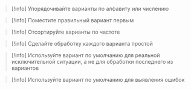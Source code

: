 >[!info] Упорядочивайте варианты по алфавиту или числению

>[!info] Поместите правильный вариант первым

>[!info] Отсортируйте варианты по частоте

>[!info] Сделайте обработку каждого варианта простой

>[!info] Используйте вариант по умолчанию для реальной исключительной ситуации, а не для обработки последнего из вариантов

>[!info] Используйте вариант по умолчанию для выявления ошибок
